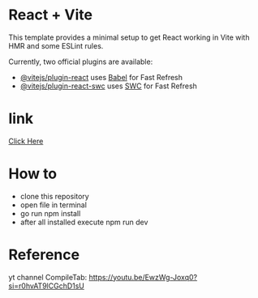 # React + Vite

This template provides a minimal setup to get React working in Vite with HMR and some ESLint rules.

Currently, two official plugins are available:

- [@vitejs/plugin-react](https://github.com/vitejs/vite-plugin-react/blob/main/packages/plugin-react/README.md) uses [Babel](https://babeljs.io/) for Fast Refresh
- [@vitejs/plugin-react-swc](https://github.com/vitejs/vite-plugin-react-swc) uses [SWC](https://swc.rs/) for Fast Refresh

# link
<a href="https://virtual-ir-landing-page.vercel.app/">Click Here</a>

# How to
- clone this repository
- open file in terminal
- go run npm install
- after all installed execute npm run dev

# Reference
yt channel CompileTab: https://youtu.be/EwzWg-Joxq0?si=r0hvAT9lCGchD1sU 
